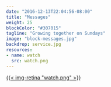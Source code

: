 ```yaml
---
date: "2016-12-13T22:04:56-08:00"
title: "Messages"
weight: 25
blockColor: "#307015"
tagline: "Growing together on Sundays"
image: "block-messages.jpg"
backdrop: service.jpg
resources:
- name: watch
  src: watch.png
---
```


<div class="page-buttons">
  <a href="messages/">{{< img-retina "watch.png" >}}</a>
</div>

